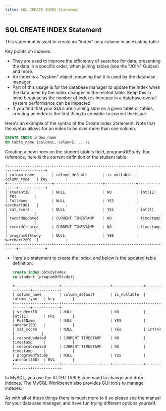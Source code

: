 ```yaml
---
title: SQL CREATE INDEX Statement
---
```


## SQL CREATE INDEX Statement

This statement is used to create an "index" on a column in an existing table. 

Key points on indexes:

* They are used to improve the efficiency of searches for data, presenting the data in a specific order, when joining tables (see the "JOIN" Guides) and more.
* An index is a "system" object, meaning that it is used by the database manager. 
* Part of this usage is for the database manager to update the index when the data used by the index changes in the related table.  Keep this in mind because as the number of indexes increase in a database overall system performance can be impacted.
* If you find that your SQLs are running slow on a given table or tables, creating an index is the first thing to consider to correct the issue.

Here's an example of the syntax of the Create Index Statement. Note that the syntax allows for an index to be over more than one column.

```sql
CREATE INDEX index_name
ON table_name (column1, column2, ...);
```

Creating a new index on the student table's field, programOfStudy.
For reference, here is the current definition of the student table.

```text
+--------------------+----------------------+--------------+---------------+------------+
| column_name        | column_default       | is_nullable  | column_type   | key        |
+--------------------+----------------------+--------------+---------------+------------+
| studentID          | NULL                 | NO           | int(11)       | PRI        |
| FullName           | NULL                 | YES          | varchar(90)   |            |
| sat_score          | NULL                 | YEs          | int(4)        |            |
| recordUpdated      | CURRENT TIMESTAMP    | NO           | timestamp     |            |
| recordCreated      | CURRENT TIMESTAMP    | NO           | timestamp     |            |
| programOfStudy     | NULL                 | YES          | varchar(200)  |            |
+--------------------+----------------------+--------------+---------------+------------+
```

* Here's a statement to create the index, and below is the updated table definition:

  ```sql
  create index pStudyIndex
  on student (programOfStudy);
  ```

  ```text
  +--------------------+----------------------+--------------+---------------+------------+
  | column_name        | column_default       | is_nullable  | column_type   | key        |
  +--------------------+----------------------+--------------+---------------+------------+
  | studentID          | NULL                 | NO           | int(11)       | PRI        |
  | FullName           | NULL                 | YES          | varchar(90)   |            |
  | sat_score          | NULL                 | YEs          | int(4)        |            |
  | recordUpdated      | CURRENT TIMESTAMP    | NO           | timestamp     |            |
  | recordCreated      | CURRENT TIMESTAMP    | NO           | timestamp     |            |
  | programOfStudy     | NULL                 | YES          | varchar(200)  | MUL        |
  +--------------------+----------------------+--------------+---------------+------------+
  ```

In MySQL, you use the ALTER TABLE command to change and drop indexes. The MySQL Workbench also provides GUI tools to manage indexes.

As with all of these things there is much more to it so please see the manual for your database manager, and have fun trying different options yourself.
